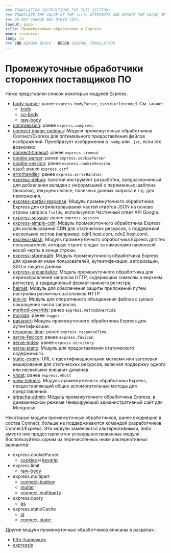 ```yaml
---
### TRANSLATION INSTRUCTIONS FOR THIS SECTION:
### TRANSLATE THE VALUE OF THE title ATTRIBUTE AND UPDATE THE VALUE OF THE lang ATTRIBUTE.
### DO NOT CHANGE ANY OTHER TEXT.
layout: page
title: Промежуточные обработчики в Express
menu: resources
lang: ru
### END HEADER BLOCK - BEGIN GENERAL TRANSLATION
---
```


# Промежуточные обработчики сторонних поставщиков ПО

Ниже представлен список некоторых модулей Express:

  - [body-parser](https://github.com/expressjs/body-parser): ранее `express.bodyParser`, `json` и `urlencoded`.
  См. также:
    - [body](https://github.com/raynos/body)
    - [co-body](https://github.com/visionmedia/co-body)
    - [raw-body](https://github.com/stream-utils/raw-body)
  - [compression](https://github.com/expressjs/compression):  ранее `express.compress`
  - [connect-image-optimus](https://github.com/msemenistyi/connect-image-optimus): Модули промежуточных обработчиков Connect/Express для оптимального предоставления файлов изображений. Преобразует изображения в `.webp` или  `.jxr`, если это возможно.
  - [connect-timeout](https://github.com/expressjs/timeout): ранее `express.timeout`
  - [cookie-parser](https://github.com/expressjs/cookie-parser): ранее `express.cookieParser`
  - [cookie-session](https://github.com/expressjs/cookie-session): ранее `express.cookieSession`
  - [csurf](https://github.com/expressjs/csurf): ранее `express.csrf`
  - [errorhandler](https://github.com/expressjs/errorhandler): ранее `express.errorHandler`
  - [express-debug](https://github.com/devoidfury/express-debug): простой инструмент разработки, предназначенный для добавления вкладки с информацией о переменных шаблона (локалях), текущем сеансе, полезных данных запроса и т.д. для приложения.
  - [express-partial-response](https://github.com/nemtsov/express-partial-response): Модуль промежуточного обработчика Express для отфильтровывания частей ответов JSON на основе строки запроса `fields`; используется Частичный ответ API Google.
  - [express-session](https://github.com/expressjs/session): ранее `express.session`
  - [express-simple-cdn](https://github.com/jamiesteven/express-simple-cdn): Модуль промежуточного обработчика Express для использования CDN для статических ресурсов, с поддержкой нескольких хостов (например: cdn1.host.com, cdn2.host.com).
  - [express-slash](https://github.com/ericf/express-slash): Модуль промежуточного обработчика Express для тех пользователей, которые строго следят за символами наклонной косой черты в конце строки.
  - [express-stormpath](https://github.com/stormpath/stormpath-express): Модуль промежуточного обработчика Express для хранения имен пользователей, аутентификации, авторизации, SSO и защиты данных.
  - [express-uncapitalize](https://github.com/jamiesteven/express-uncapitalize): Модуль промежуточного обработчика для перенаправления запросов HTTP, содержащих символы в верхнем регистре, в традиционный формат нижнего регистра.
  - [helmet](https://github.com/helmetjs/helmet): Модуль для обеспечения защиты приложений путем настройки различных заголовков HTTP.
  - [join-io](https://github.com/coderaiser/join-io "join-io"): Модуль для оперативного объединения файлов с целью сокращения числа запросов.
  - [method-override](https://github.com/expressjs/method-override): ранее `express.methodOverride`
  - [morgan](https://github.com/expressjs/morgan): ранее `logger`
  - [passport](https://github.com/jaredhanson/passport): Модуль промежуточного обработчика Express для аутентификации.
  - [response-time](https://github.com/expressjs/response-time): ранее `express.responseTime`
  - [serve-favicon](https://github.com/expressjs/serve-favicon): ранее `express.favicon`
  - [serve-index](https://github.com/expressjs/serve-index): ранее `express.directory`
  - [serve-static](https://github.com/expressjs/serve-static): Модуль для предоставления статического содержимого.
  - [static-expiry](https://github.com/paulwalker/connect-static-expiry): URL с идентификационными метками или заголовки кеширования для статических ресурсов, включая поддержку одного или нескольких внешних доменов.
  - [vhost](https://github.com/expressjs/vhost): ранее `express.vhost`
  - [view-helpers](https://github.com/madhums/node-view-helpers): Модуль промежуточного обработчика Express, предоставляющий общие вспомогательные методы для представлений.
  - [sriracha-admin](https://github.com/hdngr/siracha): Модуль промежуточного обработчика Express, в динамическом режиме генерирующий административный сайт для Mongoose.

Некоторые модули промежуточных обработчиков, ранее входившие в состав Connect, больше не поддерживаются командой разработчиков Connect/Express. Эти модули заменяются альтернативными, либо вместо них предоставляются усовершенствованные модули. Воспользуйтесь одним из перечисленных ниже альтернативных вариантов:

  - express.cookieParser
    - [cookies](https://github.com/jed/cookies) и [keygrip](https://github.com/jed/keygrip)
  - express.limit
    - [raw-body](https://github.com/stream-utils/raw-body)
  - express.multipart
    - [connect-busboy](https://github.com/mscdex/connect-busboy)
    - [multer](https://github.com/expressjs/multer)
    - [connect-multiparty](https://github.com/superjoe30/connect-multiparty)
  - express.query
    - [qs](https://github.com/visionmedia/node-querystring)
  - express.staticCache
    - [st](https://github.com/isaacs/st)
    - [connect-static](https://github.com/andrewrk/connect-static)

Другие модули промежуточных обработчиков описаны в разделах:

 - [http-framework](https://github.com/Raynos/http-framework/wiki/Modules)
 - [expressjs](https://github.com/expressjs)

